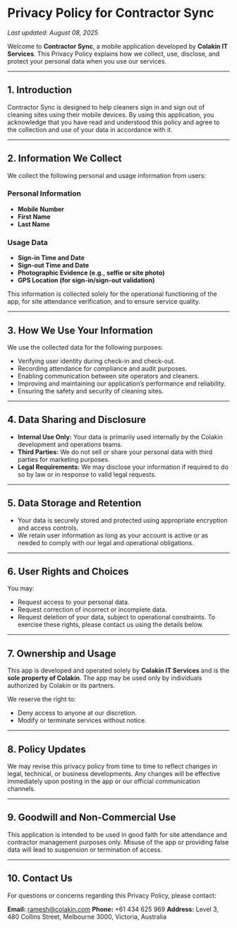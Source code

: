 # **Privacy Policy for Contractor Sync**

*Last updated: August 08, 2025*

Welcome to **Contractor Sync**, a mobile application developed by **Colakin IT Services**. This Privacy Policy explains how we collect, use, disclose, and protect your personal data when you use our services.

---

## **1. Introduction**

Contractor Sync is designed to help cleaners sign in and sign out of cleaning sites using their mobile devices. By using this application, you acknowledge that you have read and understood this policy and agree to the collection and use of your data in accordance with it.

---

## **2. Information We Collect**

We collect the following personal and usage information from users:

### **Personal Information**

* **Mobile Number**
* **First Name**
* **Last Name**

### **Usage Data**

* **Sign-in Time and Date**
* **Sign-out Time and Date**
* **Photographic Evidence (e.g., selfie or site photo)**
* **GPS Location (for sign-in/sign-out validation)**

This information is collected solely for the operational functioning of the app, for site attendance verification, and to ensure service quality.

---

## **3. How We Use Your Information**

We use the collected data for the following purposes:

* Verifying user identity during check-in and check-out.
* Recording attendance for compliance and audit purposes.
* Enabling communication between site operators and cleaners.
* Improving and maintaining our application’s performance and reliability.
* Ensuring the safety and security of cleaning sites.

---

## **4. Data Sharing and Disclosure**

* **Internal Use Only:** Your data is primarily used internally by the Colakin development and operations teams.
* **Third Parties:** We do not sell or share your personal data with third parties for marketing purposes.
* **Legal Requirements:** We may disclose your information if required to do so by law or in response to valid legal requests.

---

## **5. Data Storage and Retention**

* Your data is securely stored and protected using appropriate encryption and access controls.
* We retain user information as long as your account is active or as needed to comply with our legal and operational obligations.

---

## **6. User Rights and Choices**

You may:

* Request access to your personal data.
* Request correction of incorrect or incomplete data.
* Request deletion of your data, subject to operational constraints.
  To exercise these rights, please contact us using the details below.

---

## **7. Ownership and Usage**

This app is developed and operated solely by **Colakin IT Services** and is the **sole property of Colakin**. The app may be used only by individuals authorized by Colakin or its partners.

We reserve the right to:

* Deny access to anyone at our discretion.
* Modify or terminate services without notice.

---

## **8. Policy Updates**

We may revise this privacy policy from time to time to reflect changes in legal, technical, or business developments. Any changes will be effective immediately upon posting in the app or our official communication channels.

---

## **9. Goodwill and Non-Commercial Use**

This application is intended to be used in good faith for site attendance and contractor management purposes only. Misuse of the app or providing false data will lead to suspension or termination of access.

---

## **10. Contact Us**

For questions or concerns regarding this Privacy Policy, please contact:

**Email:** [ramesh@colakin.com](mailto:ramesh@colakin.com)
**Phone:** +61 434 625 969
**Address:** Level 3, 480 Collins Street, Melbourne 3000, Victoria, Australia

